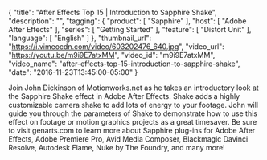 {
  "title": "After Effects Top 15 | Introduction to Sapphire Shake",
  "description": "",
  "tagging": {
    "product": [
      "Sapphire"
    ],
    "host": [
      "Adobe After Effects"
    ],
    "series": [
      "Getting Started"
    ],
    "feature": [
      "Distort Unit"
    ],
    "language": [
      "English"
    ]
  },
  "thumbnail_url": "https://i.vimeocdn.com/video/603202476_640.jpg",
  "video_url": "https://youtu.be/m9i9E7atxMM",
  "video_id": "m9i9E7atxMM",
  "video_name": "after-effects-top-15-introduction-to-sapphire-shake",
  "date": "2016-11-23T13:45:00-05:00"
}

Join John Dickinson of Motionworks.net as he takes an introductory look at the
Sapphire Shake effect in Adobe After Effects. Shake adds a highly customizable
camera shake to add lots of energy to your footage. John will guide you
through the parameters of Shake to demonstrate how to use this effect on
footage or motion graphics projects as a great timesaver. Be sure to visit
genarts.com to learn more about Sapphire plug-ins for Adobe After Effects,
Adobe Premiere Pro, Avid Media Composer, Blackmagic Davinci Resolve, Autodesk
Flame, Nuke by The Foundry, and many more!

